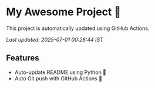# My Awesome Project 🚀

This project is automatically updated using GitHub Actions.

_Last updated: 2025-07-01 00:28:44 IST_

## Features
- Auto-update README using Python 🐍
- Auto Git push with GitHub Actions 🤖
